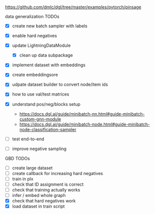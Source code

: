 

https://github.com/dmlc/dgl/tree/master/examples/pytorch/pinsage



data generalization TODOs
- [x] create new batch sampler with labels
- [x] enable hard negatives
- [x] update LightningDataModule
    - [x] clean up data subpackage
- [x] implement dataset with embeddings
- [x] create embeddingsore
- [x] udpate dataset builder to convert node/item ids
- [x] how to use val/test matrices
- [x] understand pos/neg/blocks setup
    - https://docs.dgl.ai/guide/minibatch-nn.html#guide-minibatch-custom-gnn-module
    - https://docs.dgl.ai/guide/minibatch-node.html#guide-minibatch-node-classification-sampler
- [ ] test end-to-end
- [ ] improve negative sampling


GBD TODOs
- [ ] create large dataset
- [ ] create callback for increasing hard negatives
- [ ] train in plx
- [ ] check that ID assignment is correct
- [ ] check that training actually works
- [ ] infer / embed whole graph
- [x] check that hard negatives work
- [x] load dataset in train script
